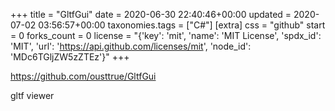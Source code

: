 +++
title = "GltfGui"
date = 2020-06-30 22:40:46+00:00
updated = 2020-07-02 03:56:57+00:00
taxonomies.tags = ["C#"]
[extra]
css = "github"
start = 0
forks_count = 0
license = "{'key': 'mit', 'name': 'MIT License', 'spdx_id': 'MIT', 'url': 'https://api.github.com/licenses/mit', 'node_id': 'MDc6TGljZW5zZTEz'}"
+++

<https://github.com/ousttrue/GltfGui>

gltf viewer

